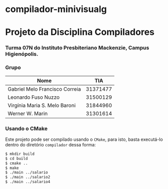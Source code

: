 # compilador-minivisualg

# Projeto da Disciplina Compiladores
### Turma 07N do Instituto Presbiteriano Mackenzie, Campus Higienópolis.

### Grupo

| Nome | TIA |
| ------------- | ------------- |
| Gabriel Melo Francisco Correia  |  31371477  |
|  Leonardo Fuso Nuzzo   |  31500129  |
|  Virgínia Maria S. Melo Baroni    | 31844960  |
|  Werner W. Marin    |  31301614  |


### Usando o CMake

Este projeto pode ser compilado usando o `CMake`, para isto, basta executá-lo dentro do diretório `compilador` dessa forma:

```bash
$ mkdir build
$ cd build
$ cmake ..
$ make
$ ./main ../salario
$ ./main ../salario2
$ ./main ../salario4

```
